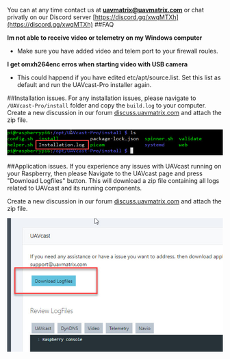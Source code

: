 
You can at any time contact us at **uavmatrix@uavmatrix.com** or chat privatly on our Discord server [https://discord.gg/xwqMTXh](https://discord.gg/xwqMTXh)
##FAQ

**Im not able to receive video or telemetry on my Windows computer**

* Make sure you have added video and telem port to your firewall roules.

**I get omxh264enc erros when starting video with USB camera**

* This could happend if you have edited etc/apt/source.list.  Set this list as default and run the UAVcast-Pro installer again.



##Installation issues.
For any installation issues, please navigate to ``/UAVcast-Pro/install`` folder and copy the ``build.log`` to your computer.
Create a new discussion in our forum [discuss.uavmatrix.com](https://discuss.uavmatrix.com) and attach the zip file.

![logfiles](images/install-logfile.jpg)


##Application issues.
If you experience any issues with UAVcast running on your Raspberry, then please Navigate to the UAVcast page and 
press "Download Logfiles" button. This will download a zip file containing all logs related to UAVcast and its running components.

Create a new discussion in our forum [discuss.uavmatrix.com](https://discuss.uavmatrix.com) and attach the zip file.

![logfiles](images/logfiles-download.jpg)